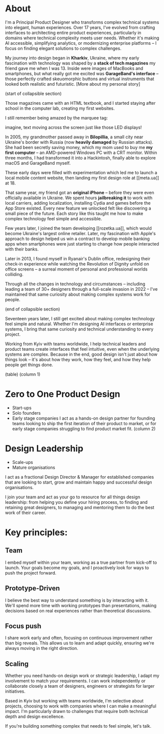 # About

I'm a Principal Product Designer who transforms complex technical systems into elegant, human experiences. Over 17 years, I've evolved from crafting interfaces to architecting entire product experiences, particularly in domains where technical complexity meets user needs. Whether it's making AI accessible, simplifying analytics, or modernizing enterprise platforms – I focus on finding elegant solutions to complex challenges.

My journey into design began in **Kharkiv**, Ukraine, where my early fascination with technology was shaped by a **stack of tech magazines** my friend gave me when I was 13. Inside were images of MacBooks and smartphones, but what really got me excited was **GarageBand's interface** – those perfectly crafted skeuomorphic buttons and virtual instruments that looked both realistic and futuristic. [More about my personal story]

(start of collapsible section)

Those magazines came with an HTML textbook, and I started staying after school in the computer lab, creating my first websites. 

I still remember being amazed by the marquee tag:

imagine, text moving across the screen just like those LED displays!

 In 2005, my grandmother passed away in **Bilopillia**, a small city near Ukraine's border with Russia (now **heavily damaged** by Russian attacks). She had been secretly saving money, which my mom used to buy me **my first computer** – an AMD-powered Windows PC with a CRT monitor. Within three months, I had transformed it into a Hackintosh, finally able to explore macOS and GarageBand myself.

These early days were filled with experimentation which led me to launch a local mobile content website, then landing my first design role at [[meta.ua]] at 18. 

That same year, my friend got an **original iPhone** – before they were even officially available in Ukraine. We spent hours **jailbreaking it** to work with local carriers, adding localization, installing Cydia and games before the App Store existed. Every new feature we unlocked felt like discovering a small piece of the future. Each story like this taught me how to make complex technology feel simple and accessible.

Few years later, I joined the team developing [[rozetka.ua]], which would become Ukraine's largest online retailer. Later, my fascination with Apple's approach to design helped us win a contract to develop mobile banking apps when smartphones were just starting to change how people interacted with their banks.

Later in 2013, I found myself in Ryanair's Dublin office, redesigning their check-in experience while watching the Revolution of Dignity unfold on office screens – a surreal moment of personal and professional worlds colliding.

Through all the changes in technology and circumstances – including leading a team of 30+ designers through a full-scale invasion in 2022 – I've maintained that same curiosity about making complex systems work for people.

(end of collapsible section)

Seventeen years later, I still get excited about making complex technology feel simple and natural. Whether I'm designing AI interfaces or enterprise systems, I bring that same curiosity and technical understanding to every project.

Working from Kyiv with teams worldwide, I help technical leaders and product teams create interfaces that feel intuitive, even when the underlying systems are complex. Because in the end, good design isn't just about how things look – it's about how they work, how they feel, and how they help people get things done.

(table)
(column 1)
# Zero to One Product Design
* Start-ups
* Solo founders
* Early stage companies
I act as a hands-on design partner for founding teams looking to ship the first iteration of their product to market, or for early stage companies struggling to find product market fit.
(column 2)
# Design Leadership

* Scale-ups
* Mature organisations
  
I act as a fractional Design Director & Manager for established companies that are looking to start, grow and maintain happy and successful design organisations.  

I join your team and act as your go to resource for all things design leadership: from helping you define your hiring process, to finding and retaining great designers, to managing and mentoring them to do the best work of their career.


# Key principles:

## Team
I embed myself within your team, working as a true partner from kick-off to launch. Your goals become my goals, and I proactively look for ways to push the project forward.

## Prototype-Driven
I believe the best way to understand something is by interacting with it. We'll spend more time with working prototypes than presentations, making decisions based on real experiences rather than theoretical discussions.

## Focus push
I share work early and often, focusing on continuous improvement rather than big reveals. This allows us to learn and adapt quickly, ensuring we're always moving in the right direction.

## Scaling
Whether you need hands-on design work or strategic leadership, I adapt my involvement to match your requirements. I can work independently or collaborate closely a team of designers, engineers or strategists for larger initiatives.

Based in Kyiv but working with teams worldwide, I'm selective about projects, choosing to work with companies where I can make a meaningful impact. I'm particularly drawn to challenges that require both technical depth and design excellence.

If you're building something complex that needs to feel simple, let's talk.